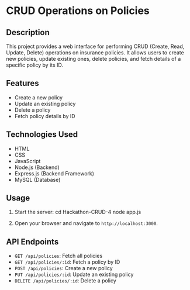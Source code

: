 # CRUD Operations on Policies

## Description
This project provides a web interface for performing CRUD (Create, Read, Update, Delete) operations on insurance policies. It allows users to create new policies, update existing ones, delete policies, and fetch details of a specific policy by its ID.

## Features
- Create a new policy
- Update an existing policy
- Delete a policy
- Fetch policy details by ID

## Technologies Used
- HTML
- CSS
- JavaScript
- Node.js (Backend)
- Express.js (Backend Framework)
- MySQL (Database)

## Usage
1. Start the server:
    cd Hackathon-CRUD-4 
    node app.js
    
2. Open your browser and navigate to `http://localhost:3000`.

## API Endpoints
- `GET /api/policies`: Fetch all policies
- `GET /api/policies/:id`: Fetch a policy by ID
- `POST /api/policies`: Create a new policy
- `PUT /api/policies/:id`: Update an existing policy
- `DELETE /api/policies/:id`: Delete a policy